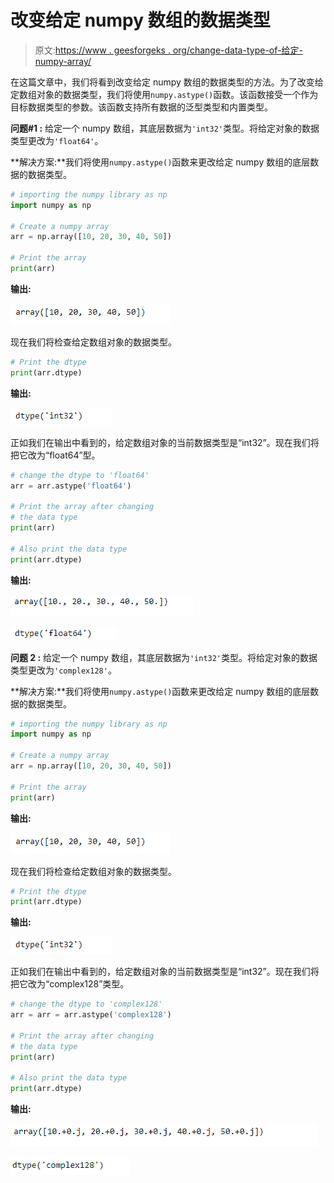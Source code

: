 # 改变给定 numpy 数组的数据类型

> 原文:[https://www . geesforgeks . org/change-data-type-of-给定-numpy-array/](https://www.geeksforgeeks.org/change-data-type-of-given-numpy-array/)

在这篇文章中，我们将看到改变给定 numpy 数组的数据类型的方法。为了改变给定数组对象的数据类型，我们将使用`numpy.astype()`函数。该函数接受一个作为目标数据类型的参数。该函数支持所有数据的泛型类型和内置类型。

**问题#1 :** 给定一个 numpy 数组，其底层数据为`'int32'`类型。将给定对象的数据类型更改为`'float64'`。

**解决方案:**我们将使用`numpy.astype()`函数来更改给定 numpy 数组的底层数据的数据类型。

```py
# importing the numpy library as np
import numpy as np

# Create a numpy array
arr = np.array([10, 20, 30, 40, 50])

# Print the array
print(arr)
```

**输出:**

![](img/9d6a172dbe62eae48d129c4e7982cf4a.png)

现在我们将检查给定数组对象的数据类型。

```py
# Print the dtype
print(arr.dtype)
```

**输出:**

![](img/cd63f151081374fd1247b0f93a59d91e.png)

正如我们在输出中看到的，给定数组对象的当前数据类型是“int32”。现在我们将把它改为“float64”型。

```py
# change the dtype to 'float64'
arr = arr.astype('float64')

# Print the array after changing
# the data type
print(arr)

# Also print the data type
print(arr.dtype)
```

**输出:**

![](img/135c654414830f7c93d007ad703f4712.png)

![](img/8b7cedce262233b3071bf656ea465162.png)

**问题 2 :** 给定一个 numpy 数组，其底层数据为`'int32'`类型。将给定对象的数据类型更改为`'complex128'`。

**解决方案:**我们将使用`numpy.astype()`函数来更改给定 numpy 数组的底层数据的数据类型。

```py
# importing the numpy library as np
import numpy as np

# Create a numpy array
arr = np.array([10, 20, 30, 40, 50])

# Print the array
print(arr)
```

**输出:**

![](img/9d6a172dbe62eae48d129c4e7982cf4a.png)

现在我们将检查给定数组对象的数据类型。

```py
# Print the dtype
print(arr.dtype)
```

**输出:**

![](img/cd63f151081374fd1247b0f93a59d91e.png)

正如我们在输出中看到的，给定数组对象的当前数据类型是“int32”。现在我们将把它改为“complex128”类型。

```py
# change the dtype to 'complex128'
arr = arr = arr.astype('complex128')

# Print the array after changing
# the data type
print(arr)

# Also print the data type
print(arr.dtype)
```

**输出:**

![](img/ede9be432a11803d2b9b397f7bcb1cfd.png)

![](img/32992e79a7f03bfc4a4e430d24cb1a0b.png)